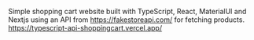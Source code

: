 Simple shopping cart website built with TypeScript, React, MaterialUI and Nextjs using an API from https://fakestoreapi.com/ for fetching products.
https://typescript-api-shoppingcart.vercel.app/
